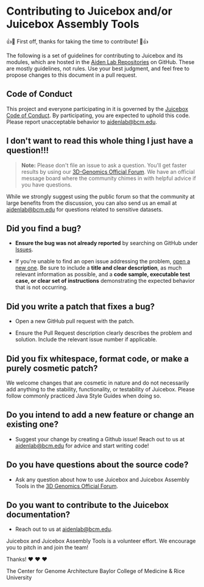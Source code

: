 # Contributing to Juicebox and/or Juicebox Assembly Tools

:+1::tada: First off, thanks for taking the time to contribute! :tada::+1:

The following is a set of guidelines for contributing to Juicebox and its modules, which are hosted in the [Aiden Lab Repositories](https://github.com/aidenlab) on GitHub. These are mostly guidelines, not rules. Use your best judgment, and feel free to propose changes to this document in a pull request.

## Code of Conduct

This project and everyone participating in it is governed by the [Juicebox Code of Conduct](CODE_OF_CONDUCT.md). By participating, you are expected to uphold this code. Please report unacceptable behavior to [aidenlab@bcm.edu](mailto:aidenlab@bcm.edu).

## I don't want to read this whole thing I just have a question!!!

> **Note:** Please don't file an issue to ask a question. You'll get faster results by using our [3D-Genomics Official Forum](https://aidenlab.org/forum.html). We have an official message board where the community chimes in with helpful advice if you have questions.

While we strongly suggest using the public forum so that the community at large benefits from the discussion, you can also send us an email at [aidenlab@bcm.edu](mailto:aidenlab@bcm.edu) for questions related to sensitive datasets.

## **Did you find a bug?**

* **Ensure the bug was not already reported** by searching on GitHub under [Issues](https://github.com/aidenlab/Juicebox/issues).

* If you're unable to find an open issue addressing the problem, [open a new one](https://github.com/aidenlab/mixer/issues/new). Be sure to include a **title and clear description**, as much relevant information as possible, and a **code sample, executable test case, or clear set of instructions** demonstrating the expected behavior that is not occurring.

## **Did you write a patch that fixes a bug?**

* Open a new GitHub pull request with the patch.

* Ensure the Pull Request description clearly describes the problem and solution. Include the relevant issue number if applicable.

## **Did you fix whitespace, format code, or make a purely cosmetic patch?**

We welcome changes that are cosmetic in nature and do not necessarily add anything to the stability, functionality, or testability of Juicebox. Please follow commonly practiced Java Style Guides when doing so.

## **Do you intend to add a new feature or change an existing one?**

* Suggest your change by creating a Github issue! Reach out to us at [aidenlab@bcm.edu](mailto:aidenlab@bcm.edu) for advice and start writing code!

## **Do you have questions about the source code?**

* Ask any question about how to use Juicebox and Juicebox Assembly Tools in the [3D Genomics Official Forum](https://aidenlab.org/forum.html).

## **Do you want to contribute to the Juicebox documentation?**

* Reach out to us at [aidenlab@bcm.edu](mailto:aidenlab@bcm.edu).

Juicebox and Juicebox Assembly Tools is a volunteer effort. We encourage you to pitch in and join the team!

Thanks! :heart: :heart: :heart:

The Center for Genome Architecture
Baylor College of Medicine & Rice University
